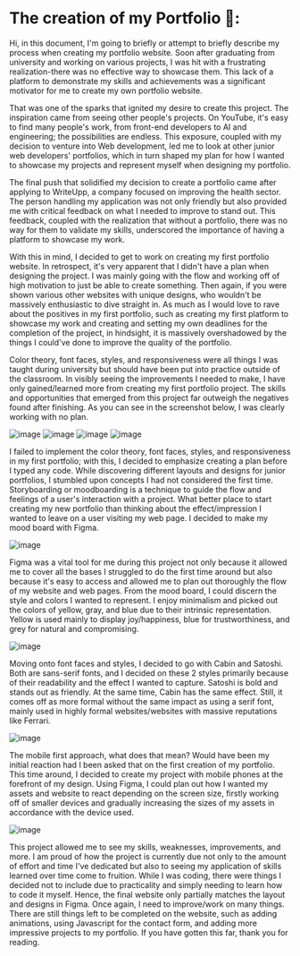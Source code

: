 # The creation of my Portfolio 📜:
Hi, in this document, I'm going to briefly or attempt to briefly describe my process when creating my portfolio website. Soon after graduating from university and working on various projects, I was hit with a frustrating realization-there was no effective way to showcase them. This lack of a platform to demonstrate my skills and achievements was a significant motivator for me to create my own portfolio website.

That was one of the sparks that ignited my desire to create this project. The inspiration came from seeing other people's projects. On YouTube, it's easy to find many people's work, from front-end developers to AI and engineering; the possibilities are endless. This exposure, coupled with my decision to venture into Web development, led me to look at other junior web developers' portfolios, which in turn shaped my plan for how I wanted to showcase my projects and represent myself when designing my portfolio. 

The final push that solidified my decision to create a portfolio came after applying to WriteUpp, a company focused on improving the health sector. The person handling my application was not only friendly but also provided me with critical feedback on what I needed to improve to stand out. This feedback, coupled with the realization that without a portfolio, there was no way for them to validate my skills, underscored the importance of having a platform to showcase my work.

With this in mind, I decided to get to work on creating my first portfolio website. In retrospect, it's very apparent that I didn't have a plan when designing the project. I was mainly going with the flow and working off of high motivation to just be able to create something. Then again, if you were shown various other websites with unique designs, who wouldn't be massively enthusiastic to dive straight in. As much as I would love to rave about the positives in my first portfolio, such as creating my first platform to showcase my work and creating and setting my own deadlines for the completion of the project, in hindsight, it is massively overshadowed by the things I could've done to improve the quality of the portfolio. 

Color theory, font faces, styles, and responsiveness were all things I was taught during university but should have been put into practice outside of the classroom. In visibly seeing the improvements I needed to make, I have only gained/learned more from creating my first portfolio project. The skills and opportunities that emerged from this project far outweigh the negatives found after finishing. As you can see in the screenshot below, I was clearly working with no plan.

![image](https://github.com/JonathanFabs/My-Portfolio/assets/82349180/cb2beea0-7b1a-4127-bcc1-be224073cb73)
![image](https://github.com/JonathanFabs/My-Portfolio/assets/82349180/5ab254fe-7f6e-42ff-a17c-5d8411a9c966)
![image](https://github.com/JonathanFabs/My-Portfolio/assets/82349180/906c83c0-69f2-4635-8efe-62fe3c2ab4e7)
![image](https://github.com/JonathanFabs/My-Portfolio/assets/82349180/66016f15-c779-489b-956d-4618eef86ed8)

I failed to implement the color theory, font faces, styles, and responsiveness in my first portfolio; with this, I decided to emphasize creating a plan before I typed any code. While discovering different layouts and designs for junior portfolios, I stumbled upon concepts I had not considered the first time. Storyboarding or moodboarding is a technique to guide the flow and feelings of a user's interaction with a project. What better place to start creating my new portfolio than thinking about the effect/impression I wanted to leave on a user visiting my web page. I decided to make my mood board with Figma. 

![image](https://github.com/JonathanFabs/My-Portfolio/assets/82349180/f93ca2b2-2e16-429a-86e8-86d93766a71a)

Figma was a vital tool for me during this project not only because it allowed me to cover all the bases I struggled to do the first time around but also because it's easy to access and allowed me to plan out thoroughly the flow of my website and web pages. From the mood board, I could discern the style and colors I wanted to represent. I enjoy minimalism and picked out the colors of yellow, gray, and blue due to their intrinsic representation. Yellow is used mainly to display joy/happiness, blue for trustworthiness, and grey for natural and compromising. 

![image](https://github.com/JonathanFabs/My-Portfolio/assets/82349180/1a7a5423-2f7e-43e0-aefb-c632974f8157)

Moving onto font faces and styles, I decided to go with Cabin and Satoshi. Both are sans-serif fonts, and I decided on these 2 styles primarily because of their readability and the effect I wanted to capture. Satoshi is bold and stands out as friendly. At the same time, Cabin has the same effect. Still, it comes off as more formal without the same impact as using a serif font, mainly used in highly formal websites/websites with massive reputations like Ferrari.

![image](https://github.com/JonathanFabs/My-Portfolio/assets/82349180/64756338-9789-431c-9301-0a9ec58836ee)


The mobile first approach, what does that mean? Would have been my initial reaction had I been asked that on the first creation of my portfolio. This time around, I decided to create my project with mobile phones at the forefront of my design. Using Figma, I could plan out how I wanted my assets and website to react depending on the screen size, firstly working off of smaller devices and gradually increasing the sizes of my assets in accordance with the device used.

![image](https://github.com/JonathanFabs/My-Portfolio/assets/82349180/5b1b99d1-cd5c-4406-857e-689352a38bb8)


This project allowed me to see my skills, weaknesses, improvements, and more. I am proud of how the project is currently due not only to the amount of effort and time I've dedicated but also to seeing my application of skills learned over time come to fruition. While I was coding, there were things I decided not to include due to practicality and simply needing to learn how to code it myself. Hence, the final website only partially matches the layout and designs in Figma. Once again, I need to improve/work on many things. There are still things left to be completed on the website, such as adding animations, using Javascript for the contact form, and adding more impressive projects to my portfolio. 
If you have gotten this far, thank you for reading.








